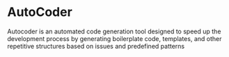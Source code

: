# AutoCoder
Autocoder is an automated code generation tool designed to speed up the development process by generating boilerplate code, templates, and other repetitive structures based on issues and predefined patterns
